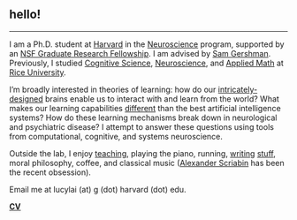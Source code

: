 ## hello!
***
I am a Ph.D. student at <a href="http://www.harvard.edu" target="_blank">Harvard</a> in the <a href="http://www.hms.harvard.edu/dms/neuroscience/index.html" target="_blank">Neuroscience</a> program, supported by an <a href="https://www.nsfgrfp.org/" target="_blank">NSF Graduate Research Fellowship</a>. I am advised by <a href="http://gershmanlab.webfactional.com/people/sam.html" target="_blank">Sam Gershman</a>. Previously, I studied <a href="http://cogsci.rice.edu/" target="_blank">Cognitive Science</a>, <a href="http://neuroscience.rice.edu" target="_blank">Neuroscience</a>, and <a href="http://www.caam.rice.edu/" target="_blank">Applied Math</a> at <a href="http://www.rice.edu/" target="_blank">Rice University</a>.

I’m broadly interested in theories of learning: how do our <a href="http://mitpress.mit.edu/books/principles-neural-design" target="_blank">intricately-designed</a> brains enable us to interact with and learn from the world? What makes our learning capabilities <a href="http://gershmanlab.webfactional.com/pubs/Lake17.pdf" target="_blank"> different</a> than the best artificial intelligence systems? How do these learning mechanisms break down in neurological and psychiatric disease? I attempt to answer these questions using tools from computational, cognitive, and systems neuroscience.

Outside the lab, I enjoy <a href="http://lucy-lai.com/teaching" target="_blank">teaching</a>, playing the piano, running, <a href="http://lucyblogs.wordpress.com/" target="_blank">writing</a> <a href="http://subcorticalsongs.wordpress.com/" target="_blank">stuff</a>, moral philosophy, coffee, and classical music (<a href="https://en.wikipedia.org/wiki/Alexander_Scriabin" target="_blank">Alexander Scriabin</a> has been the recent obsession).

Email me at lucylai (at) g (dot) harvard (dot) edu.

**[CV](./files/lai_cv.pdf)**
